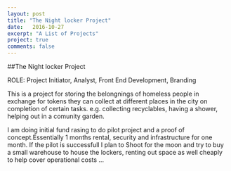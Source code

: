```yaml
---
layout: post
title: "The Night locker Project"
date:   2016-10-27
excerpt: "A List of Projects"
project: true
comments: false
---
```

##The Night locker Project

ROLE: Project Initiator, Analyst, Front End Development, Branding

This is a project for storing the belongnings of homeless people in exchange for tokens they can collect at different places in the city on completion of certain tasks. e.g. collecting recyclables, having a shower, helping out in a comunity garden.  

I am doing initial fund rasing to do  pilot project and a proof of concept.Essentially 1 months rental, security and infrastructure for one month. If the pilot is successfull I plan to Shoot for the moon and try to buy a small warehouse to house the lockers, renting out space as well cheaply to help cover operational costs ...
